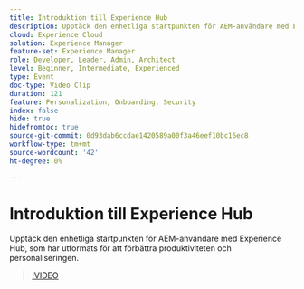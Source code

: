 ```yaml
---
title: Introduktion till Experience Hub
description: Upptäck den enhetliga startpunkten för AEM-användare med Experience Hub, som har utformats för att förbättra produktiviteten och personaliseringen.
cloud: Experience Cloud
solution: Experience Manager
feature-set: Experience Manager
role: Developer, Leader, Admin, Architect
level: Beginner, Intermediate, Experienced
type: Event
doc-type: Video Clip
duration: 121
feature: Personalization, Onboarding, Security
index: false
hide: true
hidefromtoc: true
source-git-commit: 0d93dab6ccdae1420589a00f3a46eef10bc16ec8
workflow-type: tm+mt
source-wordcount: '42'
ht-degree: 0%

---
```



# Introduktion till Experience Hub

Upptäck den enhetliga startpunkten för AEM-användare med Experience Hub, som har utformats för att förbättra produktiviteten och personaliseringen.

>[!VIDEO](https://video.tv.adobe.com/v/3459224/?learn=on&enablevpops)
